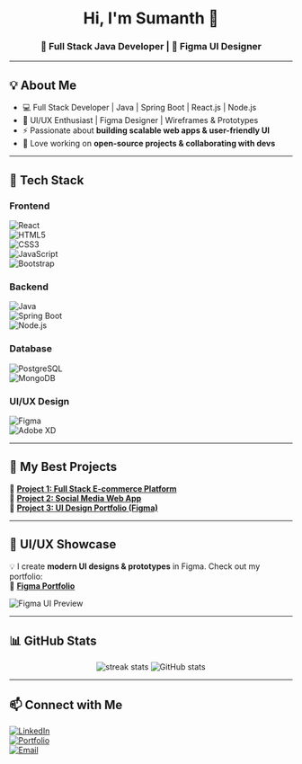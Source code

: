 <h1 align="center">Hi, I'm Sumanth 👋</h1>
<h3 align="center">🚀 Full Stack Java Developer | 🎨 Figma UI Designer</h3>





---

## 💡 About Me
- 💻 Full Stack Developer | Java | Spring Boot | React.js | Node.js  
- 🎨 UI/UX Enthusiast | Figma Designer | Wireframes & Prototypes  
- ⚡ Passionate about **building scalable web apps & user-friendly UI**  
- 🚀 Love working on **open-source projects & collaborating with devs**  

---

## 🚀 Tech Stack  
### **Frontend**  
![React](https://img.shields.io/badge/React-61DAFB?style=flat-square&logo=react&logoColor=black)  
![HTML5](https://img.shields.io/badge/HTML5-E34F26?style=flat-square&logo=html5&logoColor=white)  
![CSS3](https://img.shields.io/badge/CSS3-1572B6?style=flat-square&logo=css3&logoColor=white)  
![JavaScript](https://img.shields.io/badge/JavaScript-F7DF1E?style=flat-square&logo=javascript&logoColor=black)  
![Bootstrap](https://img.shields.io/badge/Bootstrap-563D7C?style=flat-square&logo=bootstrap&logoColor=white)  

### **Backend**  
![Java](https://img.shields.io/badge/Java-007396?style=flat-square&logo=java&logoColor=white)  
![Spring Boot](https://img.shields.io/badge/Spring%20Boot-6DB33F?style=flat-square&logo=spring-boot&logoColor=white)  
![Node.js](https://img.shields.io/badge/Node.js-339933?style=flat-square&logo=node.js&logoColor=white)  

### **Database**  
![PostgreSQL](https://img.shields.io/badge/PostgreSQL-336791?style=flat-square&logo=postgresql&logoColor=white)  
![MongoDB](https://img.shields.io/badge/MongoDB-47A248?style=flat-square&logo=mongodb&logoColor=white)  

### **UI/UX Design**  
![Figma](https://img.shields.io/badge/Figma-F24E1E?style=flat-square&logo=figma&logoColor=white)  
![Adobe XD](https://img.shields.io/badge/Adobe%20XD-FF61F6?style=flat-square&logo=adobe-xd&logoColor=white)  

---

## 📌 My Best Projects  
🔹 **[Project 1: Full Stack E-commerce Platform](https://github.com/yourusername/project1)**  
🔹 **[Project 2: Social Media Web App](https://github.com/yourusername/project2)**  
🔹 **[Project 3: UI Design Portfolio (Figma)](https://www.figma.com/@yourname)**  

---

## 🎨 UI/UX Showcase  
💡 I create **modern UI designs & prototypes** in Figma. Check out my portfolio:  
🎨 [**Figma Portfolio**](https://www.figma.com/@yourname)  

![Figma UI Preview](https://user-images.githubusercontent.com/your-figma-preview.png)  

---

## 📊 GitHub Stats  
<p align="center">
  <img src="https://github-readme-streak-stats.herokuapp.com/?user=yourusername&theme=react" alt="streak stats" />
  <img src="https://github-readme-stats.vercel.app/api?username=yourusername&show_icons=true&theme=react" alt="GitHub stats" />
</p>

---

## 📫 Connect with Me  
[![LinkedIn](https://img.shields.io/badge/LinkedIn-0A66C2?style=flat-square&logo=linkedin&logoColor=white)](https://linkedin.com/in/yourprofile)  
[![Portfolio](https://img.shields.io/badge/Portfolio-FF5722?style=flat-square&logo=firefox&logoColor=white)](https://yourportfolio.com)  
[![Email](https://img.shields.io/badge/Email-D14836?style=flat-square&logo=gmail&logoColor=white)](mailto:your.email@example.com)  
